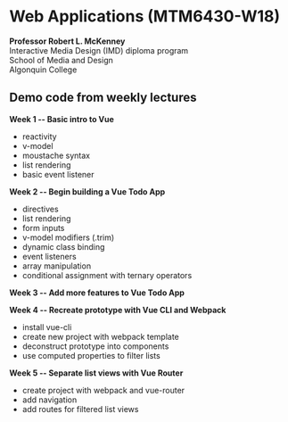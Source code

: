 # Web Applications (MTM6430-W18)
**Professor Robert L. McKenney**  
Interactive Media Design (IMD) diploma program  
School of Media and Design  
Algonquin College

## Demo code from weekly lectures
**Week 1 -- Basic intro to Vue**
 - reactivity
 - v-model
 - moustache syntax
 - list rendering
 - basic event listener

**Week 2 -- Begin building a Vue Todo App**
 - directives
 - list rendering 
 - form inputs
 - v-model modifiers (.trim)
 - dynamic class binding
 - event listeners
 - array manipulation
 - conditional assignment with ternary operators

**Week 3 -- Add more features to Vue Todo App**

**Week 4 -- Recreate prototype with Vue CLI and Webpack**
 - install vue-cli
 - create new project with webpack template
 - deconstruct prototype into components
 - use computed properties to filter lists

**Week 5 -- Separate list views with Vue Router**
 - create project with webpack and vue-router
 - add navigation
 - add routes for filtered list views
 